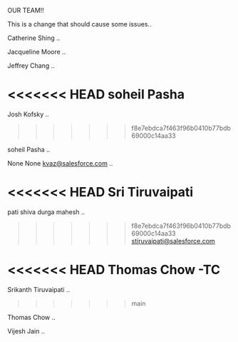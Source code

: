 OUR TEAM!!

This is a change that should cause some issues..

Catherine Shing ..

Jacqueline Moore ..

Jeffrey Chang ..

<<<<<<< HEAD
soheil Pasha
=======
Josh Kofsky ..
>>>>>>> f8e7ebdca7f463f96b0410b77bdb69000c14aa33

soheil Pasha ..

None None kvaz@salesforce.com ..

<<<<<<< HEAD
Sri Tiruvaipati
=======
pati shiva durga mahesh ..
>>>>>>> f8e7ebdca7f463f96b0410b77bdb69000c14aa33
stiruvaipati@salesforce.com

<<<<<<< HEAD
Thomas Chow -TC
=======
Srikanth Tiruvaipati ..
>>>>>>> main

Thomas Chow ..

Vijesh Jain ..
